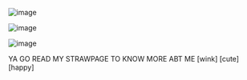 ![image](https://github.com/user-attachments/assets/7f9de52a-e1f6-4909-89b3-69a681497a96)
      
![image](https://github.com/user-attachments/assets/9eb11827-ed60-4514-9a78-066629d51ca4)


![image](https://github.com/user-attachments/assets/0f75c2f0-112c-42dc-a7e0-dd8658ce75d6)

YA GO READ MY STRAWPAGE TO KNOW MORE ABT ME [wink] [cute] [happy]





